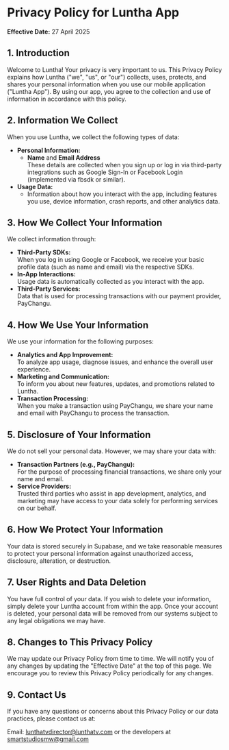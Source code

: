 # Privacy Policy for Luntha App

**Effective Date:** 27 April 2025

## 1. Introduction

Welcome to Luntha! Your privacy is very important to us. This Privacy Policy explains how Luntha ("we", "us", or "our") collects, uses, protects, and shares your personal information when you use our mobile application ("Luntha App"). By using our app, you agree to the collection and use of information in accordance with this policy.

## 2. Information We Collect

When you use Luntha, we collect the following types of data:

- **Personal Information:**  
  - **Name** and **Email Address**  
    These details are collected when you sign up or log in via third-party integrations such as Google Sign-In or Facebook Login (implemented via fbsdk or similar).  
- **Usage Data:**  
  - Information about how you interact with the app, including features you use, device information, crash reports, and other analytics data.

## 3. How We Collect Your Information

We collect information through:
- **Third-Party SDKs:**  
  When you log in using Google or Facebook, we receive your basic profile data (such as name and email) via the respective SDKs.
- **In-App Interactions:**  
  Usage data is automatically collected as you interact with the app.
- **Third-Party Services:**  
  Data that is used for processing transactions with our payment provider, PayChangu.

## 4. How We Use Your Information

We use your information for the following purposes:
- **Analytics and App Improvement:**  
  To analyze app usage, diagnose issues, and enhance the overall user experience.
- **Marketing and Communication:**  
  To inform you about new features, updates, and promotions related to Luntha.
- **Transaction Processing:**  
  When you make a transaction using PayChangu, we share your name and email with PayChangu to process the transaction.

## 5. Disclosure of Your Information

We do not sell your personal data. However, we may share your data with:
- **Transaction Partners (e.g., PayChangu):**  
  For the purpose of processing financial transactions, we share only your name and email.
- **Service Providers:**  
  Trusted third parties who assist in app development, analytics, and marketing may have access to your data solely for performing services on our behalf.

## 6. How We Protect Your Information

Your data is stored securely in Supabase, and we take reasonable measures to protect your personal information against unauthorized access, disclosure, alteration, or destruction.

## 7. User Rights and Data Deletion

You have full control of your data. If you wish to delete your information, simply delete your Luntha account from within the app. Once your account is deleted, your personal data will be removed from our systems subject to any legal obligations we may have.

## 8. Changes to This Privacy Policy

We may update our Privacy Policy from time to time. We will notify you of any changes by updating the "Effective Date" at the top of this page. We encourage you to review this Privacy Policy periodically for any changes.

## 9. Contact Us

If you have any questions or concerns about this Privacy Policy or our data practices, please contact us at:

Email: [lunthatvdirector@lunthatv.com](mailto:lunthatvdirector@lunthatv.com) or the developers at [smartstudiosmw@gmail.com](mailto:smartstudiosmw@gmail.com) 

